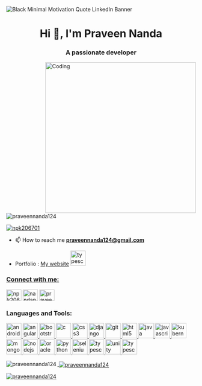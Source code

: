 ![Black Minimal Motivation Quote LinkedIn Banner](https://user-images.githubusercontent.com/116082827/204611697-a63f8006-5392-4dfa-b988-6815c98bd5fb.png)

<h1 align="center">Hi 👋, I'm Praveen Nanda</h1>
<h3 align="center">A passionate developer</h3>
<img align="right" alt="Coding" width="400" src="https://process.filestackapi.com/cache=expiry:max/resize=width:1050/efbSR18hT5uRKuo0zoMA">
<p align="left"> <img src="https://komarev.com/ghpvc/?username=praveennanda124&label=Profile%20views&color=0e75b6&style=flat" alt="praveennanda124" /> </p>

<p align="left"> <a href="https://twitter.com/npk206701" target="blank"><img src="https://img.shields.io/twitter/follow/npk206701?logo=twitter&style=for-the-badge" alt="npk206701" /></a> </p>

- 📫 How to reach me **praveennanda124@gmail.com**

- Portfolio : [My website](https://praveen-nanda-tech.netlify.app) <a href="https://praveen-nanda-tech.netlify.app/" target="_blank" rel="noreferrer"> <img src="https://cdn-icons-png.flaticon.com/512/726/726107.png" alt="typescript" width="40" height="40"/> 

<h3 align="left">Connect with me:</h3>
<p align="left">
<a href="https://twitter.com/npk206701" target="blank"><img align="center" src="https://i.pinimg.com/736x/ee/af/9c/eeaf9ce3ab22ecb3904daea1b2eab04a.jpg" alt="npk206701" height="30" width="40" /></a>
<a href="https://linkedin.com/in/praveennanda" target="blank"><img align="center" src="https://cdn3d.iconscout.com/3d/free/thumb/linkedin-logo-6858729-5638273.png" alt="nandapraveenkumar" height="30" width="40" /></a>
<a href="https://instagram.com/praveen_npk24" target="blank"><img align="center" src="https://upload.wikimedia.org/wikipedia/commons/thumb/e/e7/Instagram_logo_2016.svg/768px-Instagram_logo_2016.svg.png" alt="praveen_npk24" height="30" width="40" /></a>
</p>

<h3 align="left">Languages and Tools:</h3>
<p align="left"> <a href="https://developer.android.com" target="_blank" rel="noreferrer"> <img src="https://upload.wikimedia.org/wikipedia/commons/thumb/d/d7/Android_robot.svg/872px-Android_robot.svg.png" alt="android" width="40" height="40"/> </a> <a href="https://angular.io" target="_blank" rel="noreferrer"> <img src="https://angular.io/assets/images/logos/angular/angular.svg" alt="angular" width="40" height="40"/> </a> <a href="https://getbootstrap.com" target="_blank" rel="noreferrer"> <img src="https://upload.wikimedia.org/wikipedia/commons/thumb/b/b2/Bootstrap_logo.svg/512px-Bootstrap_logo.svg.png" alt="bootstrap" width="40" height="40"/> </a> <a href="https://www.cprogramming.com/" target="_blank" rel="noreferrer"> <img src="https://i.pinimg.com/736x/71/5b/59/715b59c8c7545d9dafb1a04111edde40.jpg" alt="c" width="40" height="40"/> </a> <a href="https://www.w3schools.com/css/" target="_blank" rel="noreferrer"> <img src="https://upload.wikimedia.org/wikipedia/commons/thumb/6/62/CSS3_logo.svg/2048px-CSS3_logo.svg.png" alt="css3" width="40" height="40"/> </a> <a href="https://www.djangoproject.com/" target="_blank" rel="noreferrer"> <img src="https://cdn.worldvectorlogo.com/logos/django.svg" alt="django" width="40" height="40"/> </a> <a href="https://git-scm.com/" target="_blank" rel="noreferrer"> <img src="https://www.vectorlogo.zone/logos/git-scm/git-scm-icon.svg" alt="git" width="40" height="40"/> </a> <a href="https://www.w3.org/html/" target="_blank" rel="noreferrer"> <img src="https://upload.wikimedia.org/wikipedia/commons/thumb/6/61/HTML5_logo_and_wordmark.svg/2048px-HTML5_logo_and_wordmark.svg.png" alt="html5" width="40" height="40"/> </a> <a href="https://www.java.com" target="_blank" rel="noreferrer"> <img src="https://i0.wp.com/www.techbooky.com/wp-content/uploads/2019/10/java-logo.png?resize=750%2C500&ssl=1" alt="java" width="40" height="40"/> </a> <a href="https://developer.mozilla.org/en-US/docs/Web/JavaScript" target="_blank" rel="noreferrer"> <img src="https://upload.wikimedia.org/wikipedia/commons/thumb/9/99/Unofficial_JavaScript_logo_2.svg/480px-Unofficial_JavaScript_logo_2.svg.png" alt="javascript" width="40" height="40"/> </a> <a href="https://kubernetes.io" target="_blank" rel="noreferrer"> <img src="https://www.vectorlogo.zone/logos/kubernetes/kubernetes-icon.svg" alt="kubernetes" width="40" height="40"/> </a> <a href="https://www.mongodb.com/" target="_blank" rel="noreferrer"> <img src="https://res.cloudinary.com/crunchbase-production/image/upload/c_lpad,f_auto,q_auto:eco,dpr_1/erkxwhl1gd48xfhe2yld" alt="mongodb" width="40" height="40"/> </a> <a href="https://nodejs.org" target="_blank" rel="noreferrer"> <img src="https://w7.pngwing.com/pngs/232/470/png-transparent-circle-js-node-node-js-programming-round-icon-popular-services-brands-vol-icon.png" alt="nodejs" width="40" height="40"/> </a> <a href="https://www.oracle.com/" target="_blank" rel="noreferrer"> <img src="https://i.pinimg.com/originals/08/ed/5e/08ed5e21ba68fda78747257e5aa4bb70.png" alt="oracle" width="40" height="40"/> </a> <a href="https://www.python.org" target="_blank" rel="noreferrer"> <img src="https://cdn.pixabay.com/photo/2020/01/22/12/33/python-4785225_1280.jpg" alt="python" width="40" height="40"/> </a> <a href="https://www.selenium.dev" target="_blank" rel="noreferrer"> <img src="https://upload.wikimedia.org/wikipedia/commons/d/d5/Selenium_Logo.png" alt="selenium" width="40" height="40"/> </a> <a href="https://www.typescriptlang.org/" target="_blank" rel="noreferrer"> <img src="https://cdn.worldvectorlogo.com/logos/typescript-2.svg" alt="typescript" width="40" height="40"/> </a> <a href="https://unity.com/" target="_blank" rel="noreferrer"> <img src="https://www.vectorlogo.zone/logos/unity3d/unity3d-icon.svg" alt="unity" width="40" height="40"/> </a>  <a href="https://www.typescriptlang.org/" target="_blank" rel="noreferrer"> <img src="https://cdn.cdnlogo.com/logos/r/85/react.svg" alt="typescript" width="40" height="40"/> </p>

<p><img align="left" src="https://github-readme-stats.vercel.app/api/top-langs?username=praveennanda124&show_icons=true&locale=en&layout=compact" alt="praveennanda124" /></p>

<p>&nbsp;<img align="center" src="https://github-readme-stats.vercel.app/api?username=praveennanda124&show_icons=true&locale=en" alt="praveennanda124" /></p>

<p><img align="center" src="https://github-readme-streak-stats.herokuapp.com/?user=praveennanda124&" alt="praveennanda124" /></p>
